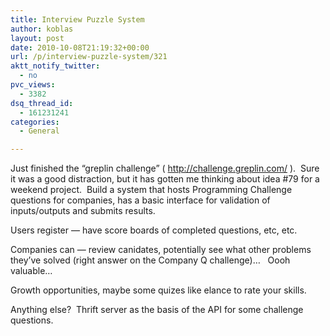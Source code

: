 ```yaml
---
title: Interview Puzzle System
author: koblas
layout: post
date: 2010-10-08T21:19:32+00:00
url: /p/interview-puzzle-system/321
aktt_notify_twitter:
  - no
pvc_views:
  - 3382
dsq_thread_id:
  - 161231241
categories:
  - General

---
```

Just finished the &#8220;greplin challenge&#8221; ( http://challenge.greplin.com/ ).  Sure it was a good distraction, but it has gotten me thinking about idea #79 for a weekend project.  Build a system that hosts Programming Challenge questions for companies, has a basic interface for validation of inputs/outputs and submits results.

Users register &#8212; have score boards of completed questions, etc, etc.

Companies can &#8212; review canidates, potentially see what other problems they&#8217;ve solved (right answer on the Company Q challenge)&#8230;   Oooh valuable&#8230;

Growth opportunities, maybe some quizes like elance to rate your skills.

Anything else?  Thrift server as the basis of the API for some challenge questions.